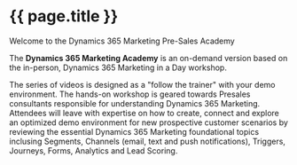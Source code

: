 

# {{ page.title }}

Welcome to the Dynamics 365 Marketing Pre-Sales Academy

The **Dynamics 365 Marketing Academy** is an on-demand version based on the in-person, Dynamics 365 Marketing in a Day workshop. 

The series of videos is designed as a "follow the trainer" with your demo environment. The hands-on workshop is geared towards Presales consultants responsible for understanding Dynamics 365 Marketing. Attendees will leave with expertise on how to create, connect and explore an optimized demo environment for new prospective customer scenarios by reviewing the essential Dynamics 365 Marketing foundational topics inclusing Segments, Channels (email, text and push notifications), Triggers, Journeys, Forms, Analytics and Lead Scoring. 
